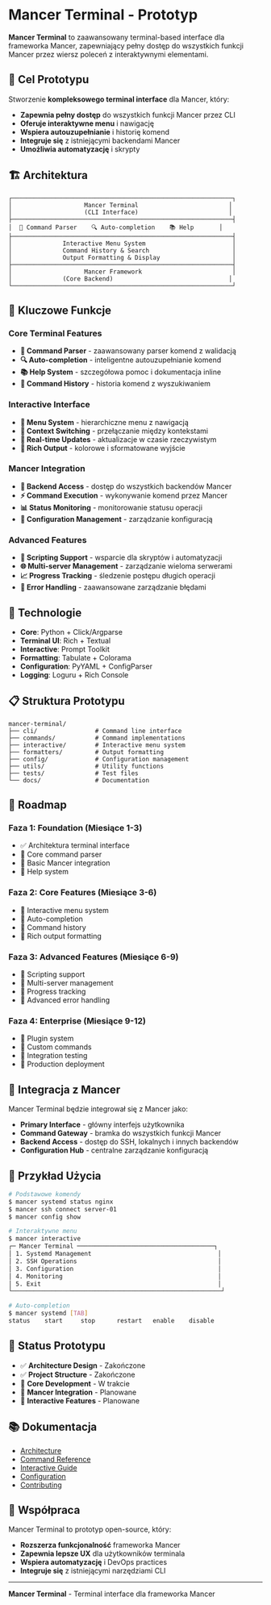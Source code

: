 # Mancer Terminal - Prototyp

**Mancer Terminal** to zaawansowany terminal-based interface dla frameworka Mancer, zapewniający pełny dostęp do wszystkich funkcji Mancer przez wiersz poleceń z interaktywnymi elementami.

## 🎯 Cel Prototypu

Stworzenie **kompleksowego terminal interface** dla Mancer, który:

- **Zapewnia pełny dostęp** do wszystkich funkcji Mancer przez CLI
- **Oferuje interaktywne menu** i nawigację
- **Wspiera autouzupełnianie** i historię komend
- **Integruje się** z istniejącymi backendami Mancer
- **Umożliwia automatyzację** i skrypty

## 🏗️ Architektura

```
┌─────────────────────────────────────────────────────────────┐
│                    Mancer Terminal                         │
│                    (CLI Interface)                         │
├─────────────────────────────────────────────────────────────┤
│  📝 Command Parser    🔍 Auto-completion    📚 Help       │
├─────────────────────────────────────────────────────────────┤
│              Interactive Menu System                        │
│              Command History & Search                       │
│              Output Formatting & Display                    │
├─────────────────────────────────────────────────────────────┤
│                    Mancer Framework                         │
│              (Core Backend)                                │
└─────────────────────────────────────────────────────────────┘
```

## 🚀 Kluczowe Funkcje

### **Core Terminal Features**
- **📝 Command Parser** - zaawansowany parser komend z walidacją
- **🔍 Auto-completion** - inteligentne autouzupełnianie komend
- **📚 Help System** - szczegółowa pomoc i dokumentacja inline
- **📖 Command History** - historia komend z wyszukiwaniem

### **Interactive Interface**
- **📱 Menu System** - hierarchiczne menu z nawigacją
- **🎯 Context Switching** - przełączanie między kontekstami
- **🔄 Real-time Updates** - aktualizacje w czasie rzeczywistym
- **🎨 Rich Output** - kolorowe i sformatowane wyjście

### **Mancer Integration**
- **🔗 Backend Access** - dostęp do wszystkich backendów Mancer
- **⚡ Command Execution** - wykonywanie komend przez Mancer
- **📊 Status Monitoring** - monitorowanie statusu operacji
- **🔧 Configuration Management** - zarządzanie konfiguracją

### **Advanced Features**
- **📝 Scripting Support** - wsparcie dla skryptów i automatyzacji
- **🌐 Multi-server Management** - zarządzanie wieloma serwerami
- **📈 Progress Tracking** - śledzenie postępu długich operacji
- **🚨 Error Handling** - zaawansowane zarządzanie błędami

## 🔧 Technologie

- **Core**: Python + Click/Argparse
- **Terminal UI**: Rich + Textual
- **Interactive**: Prompt Toolkit
- **Formatting**: Tabulate + Colorama
- **Configuration**: PyYAML + ConfigParser
- **Logging**: Loguru + Rich Console

## 📋 Struktura Prototypu

```
mancer-terminal/
├── cli/                # Command line interface
├── commands/           # Command implementations
├── interactive/        # Interactive menu system
├── formatters/         # Output formatting
├── config/             # Configuration management
├── utils/              # Utility functions
├── tests/              # Test files
└── docs/               # Documentation
```

## 🎯 Roadmap

### **Faza 1: Foundation (Miesiące 1-3)**
- ✅ Architektura terminal interface
- 🔄 Core command parser
- 🔄 Basic Mancer integration
- 🔄 Help system

### **Faza 2: Core Features (Miesiące 3-6)**
- 🔄 Interactive menu system
- 🔄 Auto-completion
- 🔄 Command history
- 🔄 Rich output formatting

### **Faza 3: Advanced Features (Miesiące 6-9)**
- 🔄 Scripting support
- 🔄 Multi-server management
- 🔄 Progress tracking
- 🔄 Advanced error handling

### **Faza 4: Enterprise (Miesiące 9-12)**
- 🔄 Plugin system
- 🔄 Custom commands
- 🔄 Integration testing
- 🔄 Production deployment

## 🔗 Integracja z Mancer

Mancer Terminal będzie integrował się z Mancer jako:

- **Primary Interface** - główny interfejs użytkownika
- **Command Gateway** - bramka do wszystkich funkcji Mancer
- **Backend Access** - dostęp do SSH, lokalnych i innych backendów
- **Configuration Hub** - centralne zarządzanie konfiguracją

## 📱 Przykład Użycia

```bash
# Podstawowe komendy
$ mancer systemd status nginx
$ mancer ssh connect server-01
$ mancer config show

# Interaktywne menu
$ mancer interactive
┌─ Mancer Terminal ──────────────────────────────────────┐
│ 1. Systemd Management                                   │
│ 2. SSH Operations                                       │
│ 3. Configuration                                        │
│ 4. Monitoring                                           │
│ 5. Exit                                                 │
└──────────────────────────────────────────────────────────┘

# Auto-completion
$ mancer systemd [TAB]
status    start     stop      restart   enable    disable
```

## 🚦 Status Prototypu

- ✅ **Architecture Design** - Zakończone
- ✅ **Project Structure** - Zakończone
- 🔄 **Core Development** - W trakcie
- 🔄 **Mancer Integration** - Planowane
- 🔄 **Interactive Features** - Planowane

## 📚 Dokumentacja

- [Architecture](docs/architecture.md)
- [Command Reference](docs/commands.md)
- [Interactive Guide](docs/interactive.md)
- [Configuration](docs/configuration.md)
- [Contributing](docs/contributing.md)

## 🤝 Współpraca

Mancer Terminal to prototyp open-source, który:

- **Rozszerza funkcjonalność** frameworka Mancer
- **Zapewnia lepsze UX** dla użytkowników terminala
- **Wspiera automatyzację** i DevOps practices
- **Integruje się** z istniejącymi narzędziami CLI

---

**Mancer Terminal** - Terminal interface dla frameworka Mancer
